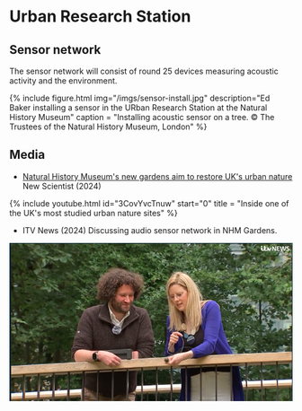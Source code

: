 # Urban Research Station

## Sensor network

The sensor network will consist of round 25 devices measuring acoustic activity and the environment.

{% include figure.html img="/imgs/sensor-install.jpg"
  description="Ed Baker installing a sensor in the URban Research Station at the Natural History Museum"
  caption = "Installing acoustic sensor on a tree. © The Trustees of the Natural History Museum, London" %}

## Media

- [Natural History Museum's new gardens aim to restore UK's urban nature](https://www.newscientist.com/video/2440498-natural-history-museums-new-gardens-aim-to-restore-uks-urban-nature/) New Scientist (2024)

{% include youtube.html id="3CovYvcTnuw" start="0" title = "Inside one of the UK's most studied urban nature sites" %}

- ITV News (2024) Discussing audio sensor network in NHM Gardens.

![Ed Baker on ITV News](/imgs/unp-itv.png)
